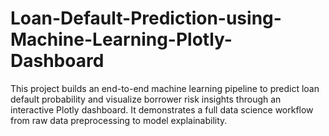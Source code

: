 # Loan-Default-Prediction-using-Machine-Learning-Plotly-Dashboard
This project builds an end-to-end machine learning pipeline to predict loan default probability and visualize borrower risk insights through an interactive Plotly dashboard. It demonstrates a full data science workflow from raw data preprocessing to model explainability.
